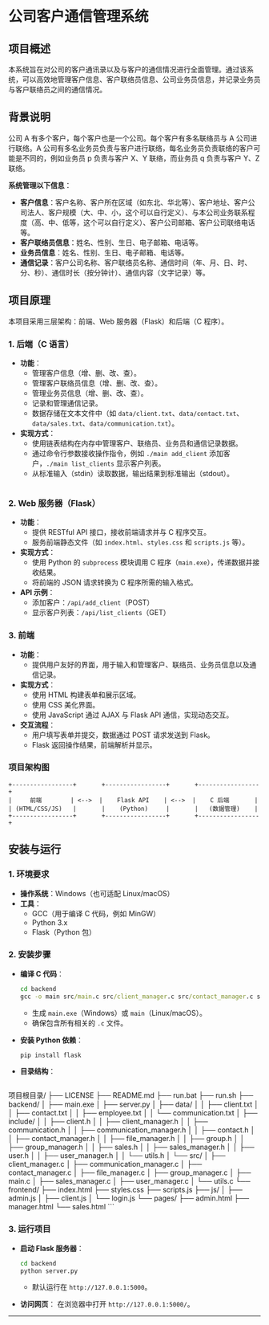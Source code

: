 # **公司客户通信管理系统**

## **项目概述**
本系统旨在对公司的客户通讯录以及与客户的通信情况进行全面管理。通过该系统，可以高效地管理客户信息、客户联络员信息、公司业务员信息，并记录业务员与客户联络员之间的通信情况。

## **背景说明**
公司 A 有多个客户，每个客户也是一个公司。每个客户有多名联络员与 A 公司进行联络。A 公司有多名业务员负责与客户进行联络，每名业务员负责联络的客户可能是不同的，例如业务员 p 负责与客户 X、Y 联络，而业务员 q 负责与客户 Y、Z 联络。

**系统管理以下信息**：
- **客户信息**：客户名称、客户所在区域（如东北、华北等）、客户地址、客户公司法人、客户规模（大、中、小，这个可以自行定义）、与本公司业务联系程度（高、中、低等，这个可以自行定义）、客户公司邮箱、客户公司联络电话等。
- **客户联络员信息**：姓名、性别、生日、电子邮箱、电话等。
- **业务员信息**：姓名、性别、生日、电子邮箱、电话等。
- **通信记录**：客户公司名称、客户联络员名称、通信时间（年、月、日、时、分、秒）、通信时长（按分钟计）、通信内容（文字记录）等。

## **项目原理**
本项目采用三层架构：前端、Web 服务器（Flask）和后端（C 程序）。

### **1. 后端（C 语言）**
- **功能**：
    - 管理客户信息（增、删、改、查）。
    - 管理客户联络员信息（增、删、改、查）。
    - 管理业务员信息（增、删、改、查）。
    - 记录和管理通信记录。
    - 数据存储在文本文件中（如 `data/client.txt`、`data/contact.txt`、`data/sales.txt`、`data/communication.txt`）。
- **实现方式**：
    - 使用链表结构在内存中管理客户、联络员、业务员和通信记录数据。
    - 通过命令行参数接收操作指令，例如 `./main add_client` 添加客户，`./main list_clients` 显示客户列表。
    - 从标准输入（stdin）读取数据，输出结果到标准输出（stdout）。
    ```

### **2. Web 服务器（Flask）**
- **功能**：
    - 提供 RESTful API 接口，接收前端请求并与 C 程序交互。
    - 服务前端静态文件（如 `index.html`、`styles.css` 和 `scripts.js` 等）。
- **实现方式**：
    - 使用 Python 的 `subprocess` 模块调用 C 程序（`main.exe`），传递数据并接收结果。
    - 将前端的 JSON 请求转换为 C 程序所需的输入格式。
- **API 示例**：
    - 添加客户：`/api/add_client`（POST）
    - 显示客户列表：`/api/list_clients`（GET）

### **3. 前端**
- **功能**：
    - 提供用户友好的界面，用于输入和管理客户、联络员、业务员信息以及通信记录。
- **实现方式**：
    - 使用 HTML 构建表单和展示区域。
    - 使用 CSS 美化界面。
    - 使用 JavaScript 通过 AJAX 与 Flask API 通信，实现动态交互。
- **交互流程**：
    - 用户填写表单并提交，数据通过 POST 请求发送到 Flask。
    - Flask 返回操作结果，前端解析并显示。

### **项目架构图**
```
+-----------------+       +-----------------+       +-----------------+
|     前端        | <-->  |    Flask API    | <-->  |    C 后端       |
| (HTML/CSS/JS)   |       |    (Python)     |       |   (数据管理)    |
+-----------------+       +-----------------+       +-----------------+
```

## **安装与运行**

### **1. 环境要求**
- **操作系统**：Windows（也可适配 Linux/macOS）
- **工具**：
    - GCC（用于编译 C 代码，例如 MinGW）
    - Python 3.x
    - Flask（Python 包）

### **2. 安装步骤**
- **编译 C 代码**：
    ```cmd
    cd backend
    gcc -o main src/main.c src/client_manager.c src/contact_manager.c src/employee_manager.c src/communication_manager.c src/file_manager.c -I include
    ```
    - 生成 `main.exe`（Windows）或 `main`（Linux/macOS）。
    - 确保包含所有相关的 `.c` 文件。

- **安装 Python 依赖**：
    ```cmd
    pip install flask
    ```

- **目录结构**：
    ```
项目根目录/
├── LICENSE
├── README.md
├── run.bat
├── run.sh
├── backend/
│   ├── main.exe
│   ├── server.py
│   ├── data/
│   │   ├── client.txt
│   │   ├── contact.txt
│   │   ├── employee.txt
│   │   └── communication.txt
│   ├── include/
│   │   ├── client.h
│   │   ├── client_manager.h
│   │   ├── communication.h
│   │   ├── communication_manager.h
│   │   ├── contact.h
│   │   ├── contact_manager.h
│   │   ├── file_manager.h
│   │   ├── group.h
│   │   ├── group_manager.h
│   │   ├── sales.h
│   │   ├── sales_manager.h
│   │   ├── user.h
│   │   ├── user_manager.h
│   │   └── utils.h
│   └── src/
│       ├── client_manager.c
│       ├── communication_manager.c
│       ├── contact_manager.c
│       ├── file_manager.c
│       ├── group_manager.c
│       ├── main.c
│       ├── sales_manager.c
│       ├── user_manager.c
│       └── utils.c
└── frontend/
    ├── index.html
    ├── styles.css
    ├── scripts.js
    ├── js/
    │   ├── admin.js
    │   ├── client.js
    │   └── login.js
    └── pages/
        ├── admin.html
        ├── manager.html
        └── sales.html
    ```

### **3. 运行项目**
- **启动 Flask 服务器**：
    ```cmd
    cd backend
    python server.py
    ```
    - 默认运行在 `http://127.0.0.1:5000`。

- **访问网页**：
    在浏览器中打开 `http://127.0.0.1:5000/`。

---

